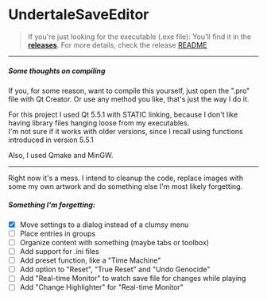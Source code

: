 # UndertaleSaveEditor

>If you're just looking for the executable (.exe file): You'll find it in the **[releases](/releases/)**. 
>For more details, check the release [README](/release/README.md)  

***
##### Some thoughts on compiling  
If you, for some reason, want to compile this yourself, just open the ".pro" file with Qt Creator. Or use any method you like, that's just the way I do it.  

For this project I used Qt 5.5.1 with STATIC linking, because I don't like having library files hanging loose from my executables.  
I'm not sure if it works with older versions, since I recall using functions introduced in version 5.5.1  

Also, I used Qmake and MinGW.  
***
Right now it's a mess. I intend to cleanup the code, replace images with some my own artwork and do something else I'm most likely forgetting.  

##### Something I'm forgetting:
- [x] Move settings to a dialog instead of a clumsy menu
- [ ] Place entries in groups
- [ ] Organize content with something (maybe tabs or toolbox)
- [ ] Add support for .ini files
- [ ] Add preset function, like a "Time Machine"
- [ ] Add option to "Reset", "True Reset" and "Undo Genocide"
- [ ] Add "Real-time Monitor" to watch save file for changes while playing
- [ ] Add "Change Highlighter" for "Real-time Monitor"

